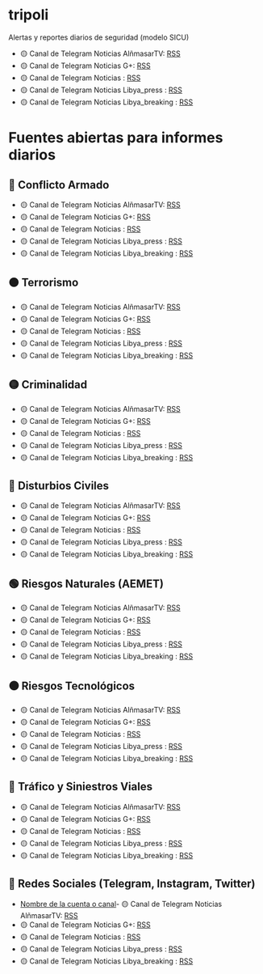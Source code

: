 # tripoli
Alertas y reportes diarios de seguridad (modelo SICU)
- 🟡 Canal de Telegram Noticias AlñmasarTV: [RSS](https://t.me/almasartvlibya)
- 🟡 Canal de Telegram Noticias G+: [RSS](https://t.me/gplusss)
- 🟡 Canal de Telegram Noticias : [RSS](https://t.me/sefr0ly)
- 🟡 Canal de Telegram Noticias Libya_press : [RSS](https://t.me/libyapress)
- 🟡 Canal de Telegram Noticias Libya_breaking : [RSS](https://t.me/libyabreaking)
# Fuentes abiertas para informes diarios

## 🔴 Conflicto Armado
- 🟡 Canal de Telegram Noticias AlñmasarTV: [RSS](https://t.me/almasartvlibya)
- 🟡 Canal de Telegram Noticias G+: [RSS](https://t.me/gplusss)
- 🟡 Canal de Telegram Noticias : [RSS](https://t.me/sefr0ly)
- 🟡 Canal de Telegram Noticias Libya_press : [RSS](https://t.me/libyapress)
- 🟡 Canal de Telegram Noticias Libya_breaking : [RSS](https://t.me/libyabreaking)

## 🟠 Terrorismo
- 🟡 Canal de Telegram Noticias AlñmasarTV: [RSS](https://t.me/almasartvlibya)
- 🟡 Canal de Telegram Noticias G+: [RSS](https://t.me/gplusss)
- 🟡 Canal de Telegram Noticias : [RSS](https://t.me/sefr0ly)
- 🟡 Canal de Telegram Noticias Libya_press : [RSS](https://t.me/libyapress)
- 🟡 Canal de Telegram Noticias Libya_breaking : [RSS](https://t.me/libyabreaking)

## 🟡 Criminalidad
- 🟡 Canal de Telegram Noticias AlñmasarTV: [RSS](https://t.me/almasartvlibya)
- 🟡 Canal de Telegram Noticias G+: [RSS](https://t.me/gplusss)
- 🟡 Canal de Telegram Noticias : [RSS](https://t.me/sefr0ly)
- 🟡 Canal de Telegram Noticias Libya_press : [RSS](https://t.me/libyapress)
- 🟡 Canal de Telegram Noticias Libya_breaking : [RSS](https://t.me/libyabreaking)

## 🔵 Disturbios Civiles
- 🟡 Canal de Telegram Noticias AlñmasarTV: [RSS](https://t.me/almasartvlibya)
- 🟡 Canal de Telegram Noticias G+: [RSS](https://t.me/gplusss)
- 🟡 Canal de Telegram Noticias : [RSS](https://t.me/sefr0ly)
- 🟡 Canal de Telegram Noticias Libya_press : [RSS](https://t.me/libyapress)
- 🟡 Canal de Telegram Noticias Libya_breaking : [RSS](https://t.me/libyabreaking)

## 🟢 Riesgos Naturales (AEMET)
- 🟡 Canal de Telegram Noticias AlñmasarTV: [RSS](https://t.me/almasartvlibya)
- 🟡 Canal de Telegram Noticias G+: [RSS](https://t.me/gplusss)
- 🟡 Canal de Telegram Noticias : [RSS](https://t.me/sefr0ly)
- 🟡 Canal de Telegram Noticias Libya_press : [RSS](https://t.me/libyapress)
- 🟡 Canal de Telegram Noticias Libya_breaking : [RSS](https://t.me/libyabreaking)

## ⚫ Riesgos Tecnológicos
- 🟡 Canal de Telegram Noticias AlñmasarTV: [RSS](https://t.me/almasartvlibya)
- 🟡 Canal de Telegram Noticias G+: [RSS](https://t.me/gplusss)
- 🟡 Canal de Telegram Noticias : [RSS](https://t.me/sefr0ly)
- 🟡 Canal de Telegram Noticias Libya_press : [RSS](https://t.me/libyapress)
- 🟡 Canal de Telegram Noticias Libya_breaking : [RSS](https://t.me/libyabreaking)

## 🚗 Tráfico y Siniestros Viales
- 🟡 Canal de Telegram Noticias AlñmasarTV: [RSS](https://t.me/almasartvlibya)
- 🟡 Canal de Telegram Noticias G+: [RSS](https://t.me/gplusss)
- 🟡 Canal de Telegram Noticias : [RSS](https://t.me/sefr0ly)
- 🟡 Canal de Telegram Noticias Libya_press : [RSS](https://t.me/libyapress)
- 🟡 Canal de Telegram Noticias Libya_breaking : [RSS](https://t.me/libyabreaking)

## 📡 Redes Sociales (Telegram, Instagram, Twitter)
- [Nombre de la cuenta o canal](https://enlace.com)- 🟡 Canal de Telegram Noticias AlñmasarTV: [RSS](https://t.me/almasartvlibya)
- 🟡 Canal de Telegram Noticias G+: [RSS](https://t.me/gplusss)
- 🟡 Canal de Telegram Noticias : [RSS](https://t.me/sefr0ly)
- 🟡 Canal de Telegram Noticias Libya_press : [RSS](https://t.me/libyapress)
- 🟡 Canal de Telegram Noticias Libya_breaking : [RSS](https://t.me/libyabreaking)
